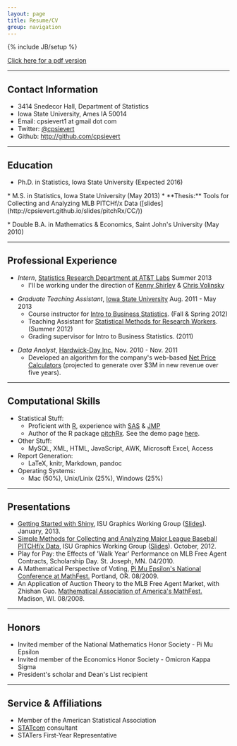 ```yaml
---
layout: page
title: Resume/CV
group: navigation
---
```

{% include JB/setup %}

[Click here for a pdf version](http://cpsievert.github.io/carson_sievert.pdf)

---

## Contact Information
* 3414 Snedecor Hall, Department of Statistics
* Iowa State University, Ames IA 50014
* Email: cpsievert1 at gmail dot com
* Twitter: [@cpsievert](http://twitter.com/cpsievert)
* Github: <http://github.com/cpsievert>

---

## Education
* Ph.D. in Statistics, Iowa State University (Expected 2016)
<p></p>
* M.S. in Statistics, Iowa State University (May 2013)
	* **Thesis:** Tools for Collecting and Analyzing MLB PITCHf/x Data ([slides](http://cpsievert.github.io/slides/pitchRx/CC/))
<p></p>
* Double B.A. in Mathematics & Economics, Saint John's University (May 2010)

---

## Professional Experience

* *Intern*, [Statistics Research Department at AT&T Labs](http://stats.research.att.com/) Summer 2013
	* I'll be working under the direction of [Kenny Shirley](http://www2.research.att.com/~kshirley/) & [Chris Volinsky](http://www2.research.att.com/~volinsky/)
	
<p></p>

* *Graduate Teaching Assistant*, [Iowa State University](http://www.stat.iastate.edu/) Aug. 2011 - May 2013
	* Course instructor for [Intro to Business Statistics](http://www.registrar.iastate.edu/catalog/2009-11/courses/stat.html#200). (Fall & Spring 2012)
	* Teaching Assistant for [Statistical Methods for Research Workers](http://www.registrar.iastate.edu/catalog/2009-11/courses/stat.html#400). (Summer 2012)
    * Grading supervisor for Intro to Business Statistics. (2011)

<p></p>

* *Data Analyst*, [Hardwick-Day Inc.](http://hardwickday.com/) Nov. 2010 - Nov. 2011
    * Developed an algorithm for the company's web-based [Net Price Calculators](http://hardwickday.com/capabilities/net-price-calculator) (projected to generate over $3M in new revenue over five years).
    
--- 
    
## Computational Skills
* Statistical Stuff:
	* Proficient with [R](http://www.r-project.org), experience with [SAS](http://www.sas.com/company/about/history.html) & [JMP](http://www.jmp.com/)
    * Author of the R package [pitchRx](http://cran.r-project.org/web/packages/pitchRx/). See the demo page [here](cpsievert.github.com/pitchRx/demo).
* Other Stuff:
	* MySQL, XML, HTML, JavaScript, AWK, Microsoft Excel, Access
* Report Generation:
	* LaTeX, knitr, Markdown, pandoc
* Operating Systems:
	* Mac (50%), Unix/Linix (25%), Windows (25%)
	
---
	
## Presentations
* [Getting Started with Shiny](http://www.stat.iastate.edu/seminars/seminar.html?id=828), ISU Graphics Working Group ([Slides](http://cpsievert.github.com/slides/shiny/index.html)). January, 2013.
* [Simple Methods for Collecting and Analyzing Major League Baseball PITCHf/x Data](http://www.stat.iastate.edu/seminars/seminar.html?id=790), ISU Graphics Working Group ([Slides](http://cpsievert.github.com/slides/pitchRx/pitchRx.html)). October, 2012.
* Play for Pay: the Effects of 'Walk Year' Performance on MLB Free Agent Contracts, Scholarship Day. St. Joseph, MN. 04/2010.
* A Mathematical Perspective of Voting, [Pi Mu Epsilon's National Conference at MathFest.](http://www.maa.org/abstracts/mf2009-studentbook.pdf) Portland, OR. 08/2009.
* An Application of Auction Theory to the MLB Free Agent Market, with Zhishan Guo. [Mathematical Association of America's MathFest.](http://www.maa.org/abstracts/mf2008-studentbook.pdf) Madison, WI. 08/2008.

---

## Honors
* Invited member of the National Mathematics Honor Society - Pi Mu Epsilon
* Invited member of the Economics Honor Society - Omicron Kappa Sigma
* President's scholar and Dean's List recipient

---

## Service & Affiliations
* Member of the American Statistical Association
* [STATcom](http://streaming.stat.iastate.edu/~STATCOM/) consultant
* STATers First-Year Representative